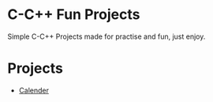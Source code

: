 # C-C++ Fun Projects 

Simple C-C++ Projects made for practise and fun, just enjoy.

# Projects
- [Calender](https://github.com/PrathameshThorat1729/C-C++-Fun-Projects/tree/main/calender)